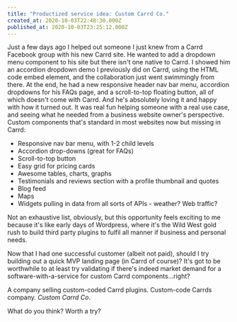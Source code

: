 ```yaml
---
title: "Productized service idea: Custom Carrd Co."
created_at: 2020-10-03T22:48:30.000Z
published_at: 2020-10-03T23:25:12.000Z
---
```

Just a few days ago I helped out someone I just knew from a Carrd Facebook group with his new Carrd site. He wanted to add a dropdown menu component to his site but there isn't one native to Carrd. I showed him an accordion dropdown demo I previously did on Carrd, using the HTML code embed element, and the collaboration just went swimmingly from there. At the end, he had a new responsive header nav bar menu, accordion dropdowns for his FAQs page, and a scroll-to-top floating button, all of which doesn't come with Carrd. And he's absolutely loving it and happy with how it turned out. It was real fun helping someone with a real use case, and seeing what he needed from a business website owner's perspective. Custom components that's standard in most websites now but missing in Carrd:

*   Responsive nav bar menu, with 1-2 child levels
*   Accordion drop-downs (great for FAQs)
*   Scroll-to-top button
*   Easy grid for pricing cards
*   Awesome tables, charts, graphs
*   Testimonials and reviews section with a profile thumbnail and quotes
*   Blog feed
*   Maps
*   Widgets pulling in data from all sorts of APIs - weather? Web traffic? 

Not an exhaustive list, obviously, but this opportunity feels exciting to me because it's like early days of Wordpress, where it's the Wild West gold rush to build third party plugins to fulfil all manner if business and personal needs. 

Now that I had one successful customer (albeit not paid), should I try building out a quick MVP landing page (in Carrd of course)? It's got to be worthwhile to at least try validating if there's indeed market demand for a software-with-a-service for custom Carrd components...right?

A company selling custom-coded Carrd plugins. Custom-code Carrds company. _Custom Carrd Co_. 

What do you think? Worth a try?
